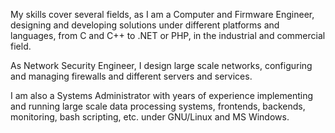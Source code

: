 My skills cover several fields, as I am a Computer and Firmware Engineer, designing and developing solutions under different platforms and languages, from C and C++ to .NET or PHP, in the industrial and commercial field.

As Network Security Engineer, I design large scale networks, configuring and managing firewalls and different servers and services.

I am also a Systems Administrator with years of experience implementing and running large scale data processing systems, frontends, backends, monitoring, bash scripting, etc. under GNU/Linux and MS Windows.
